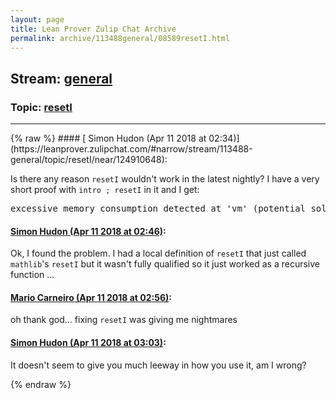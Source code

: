 ```yaml
---
layout: page
title: Lean Prover Zulip Chat Archive 
permalink: archive/113488general/08589resetI.html
---
```


## Stream: [general](https://leanprover-community.github.io/archive/113488general/index.html)
### Topic: [resetI](https://leanprover-community.github.io/archive/113488general/08589resetI.html)

---

<base href="https://leanprover.zulipchat.com">
{% raw %}
#### [ Simon Hudon (Apr 11 2018 at 02:34)](https://leanprover.zulipchat.com/#narrow/stream/113488-general/topic/resetI/near/124910648):
<p>Is there any reason <code>resetI</code> wouldn't work in the latest nightly? I have a very short proof with <code>intro ; resetI</code> in it and I get:</p>
<div class="codehilite"><pre><span></span>excessive memory consumption detected at &#39;vm&#39; (potential solution: increase memory consumption threshold)
</pre></div>

#### [ Simon Hudon (Apr 11 2018 at 02:46)](https://leanprover.zulipchat.com/#narrow/stream/113488-general/topic/resetI/near/124911049):
<p>Ok, I found the problem. I had a local definition of <code>resetI</code> that just called <code>mathlib</code>'s <code>resetI</code> but it wasn't fully qualified so it just worked as a recursive function ...</p>

#### [ Mario Carneiro (Apr 11 2018 at 02:56)](https://leanprover.zulipchat.com/#narrow/stream/113488-general/topic/resetI/near/124911339):
<p>oh thank god... fixing <code>resetI</code> was giving me nightmares</p>

#### [ Simon Hudon (Apr 11 2018 at 03:03)](https://leanprover.zulipchat.com/#narrow/stream/113488-general/topic/resetI/near/124911556):
<p>It doesn't seem to give you much leeway in how you use it, am I wrong?</p>


{% endraw %}

